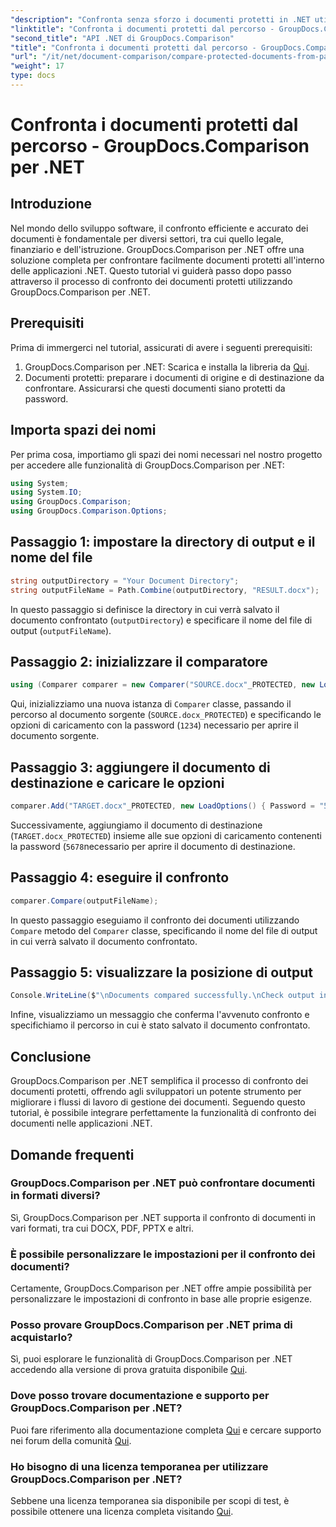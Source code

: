 ```yaml
---
"description": "Confronta senza sforzo i documenti protetti in .NET utilizzando GroupDocs.Comparison per un'integrazione perfetta. Migliora il tuo flusso di lavoro di gestione dei documenti."
"linktitle": "Confronta i documenti protetti dal percorso - GroupDocs.Comparison per .NET"
"second_title": "API .NET di GroupDocs.Comparison"
"title": "Confronta i documenti protetti dal percorso - GroupDocs.Comparison per .NET"
"url": "/it/net/document-comparison/compare-protected-documents-from-path/"
"weight": 17
type: docs
---
```

# Confronta i documenti protetti dal percorso - GroupDocs.Comparison per .NET

## Introduzione
Nel mondo dello sviluppo software, il confronto efficiente e accurato dei documenti è fondamentale per diversi settori, tra cui quello legale, finanziario e dell'istruzione. GroupDocs.Comparison per .NET offre una soluzione completa per confrontare facilmente documenti protetti all'interno delle applicazioni .NET. Questo tutorial vi guiderà passo dopo passo attraverso il processo di confronto dei documenti protetti utilizzando GroupDocs.Comparison per .NET.
## Prerequisiti
Prima di immergerci nel tutorial, assicurati di avere i seguenti prerequisiti:
1. GroupDocs.Comparison per .NET: Scarica e installa la libreria da [Qui](https://releases.groupdocs.com/comparison/net/).
2. Documenti protetti: preparare i documenti di origine e di destinazione da confrontare. Assicurarsi che questi documenti siano protetti da password.

## Importa spazi dei nomi
Per prima cosa, importiamo gli spazi dei nomi necessari nel nostro progetto per accedere alle funzionalità di GroupDocs.Comparison per .NET:
```csharp
using System;
using System.IO;
using GroupDocs.Comparison;
using GroupDocs.Comparison.Options;
```

## Passaggio 1: impostare la directory di output e il nome del file
```csharp
string outputDirectory = "Your Document Directory";
string outputFileName = Path.Combine(outputDirectory, "RESULT.docx");
```
In questo passaggio si definisce la directory in cui verrà salvato il documento confrontato (`outputDirectory`) e specificare il nome del file di output (`outputFileName`).
## Passaggio 2: inizializzare il comparatore
```csharp
using (Comparer comparer = new Comparer("SOURCE.docx"_PROTECTED, new LoadOptions(){ Password = "1234" }))
```
Qui, inizializziamo una nuova istanza di `Comparer` classe, passando il percorso al documento sorgente (`SOURCE.docx_PROTECTED`) e specificando le opzioni di caricamento con la password (`1234`) necessario per aprire il documento sorgente.
## Passaggio 3: aggiungere il documento di destinazione e caricare le opzioni
```csharp
comparer.Add("TARGET.docx"_PROTECTED, new LoadOptions() { Password = "5678" });
```
Successivamente, aggiungiamo il documento di destinazione (`TARGET.docx_PROTECTED`) insieme alle sue opzioni di caricamento contenenti la password (`5678`necessario per aprire il documento di destinazione.
## Passaggio 4: eseguire il confronto
```csharp
comparer.Compare(outputFileName);
```
In questo passaggio eseguiamo il confronto dei documenti utilizzando `Compare` metodo del `Comparer` classe, specificando il nome del file di output in cui verrà salvato il documento confrontato.
## Passaggio 5: visualizzare la posizione di output
```csharp
Console.WriteLine($"\nDocuments compared successfully.\nCheck output in {Directory.GetCurrentDirectory()}.");
```
Infine, visualizziamo un messaggio che conferma l'avvenuto confronto e specifichiamo il percorso in cui è stato salvato il documento confrontato.

## Conclusione
GroupDocs.Comparison per .NET semplifica il processo di confronto dei documenti protetti, offrendo agli sviluppatori un potente strumento per migliorare i flussi di lavoro di gestione dei documenti. Seguendo questo tutorial, è possibile integrare perfettamente la funzionalità di confronto dei documenti nelle applicazioni .NET.
## Domande frequenti
### GroupDocs.Comparison per .NET può confrontare documenti in formati diversi?
Sì, GroupDocs.Comparison per .NET supporta il confronto di documenti in vari formati, tra cui DOCX, PDF, PPTX e altri.
### È possibile personalizzare le impostazioni per il confronto dei documenti?
Certamente, GroupDocs.Comparison per .NET offre ampie possibilità per personalizzare le impostazioni di confronto in base alle proprie esigenze.
### Posso provare GroupDocs.Comparison per .NET prima di acquistarlo?
Sì, puoi esplorare le funzionalità di GroupDocs.Comparison per .NET accedendo alla versione di prova gratuita disponibile [Qui](https://releases.groupdocs.com/).
### Dove posso trovare documentazione e supporto per GroupDocs.Comparison per .NET?
Puoi fare riferimento alla documentazione completa [Qui](https://tutorials.groupdocs.com/comparison/net/) e cercare supporto nei forum della comunità [Qui](https://forum.groupdocs.com/c/comparison/12).
### Ho bisogno di una licenza temporanea per utilizzare GroupDocs.Comparison per .NET?
Sebbene una licenza temporanea sia disponibile per scopi di test, è possibile ottenere una licenza completa visitando [Qui](https://purchase.groupdocs.com/buy).